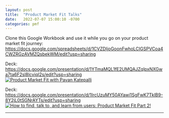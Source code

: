 ```yaml
---
layout: post
title:  "Product Market Fit Talks"
date:   2022-07-07 15:00:10 -0700
categories: pmf
---
```


Clone this Google Workbook and use it while you go on your product market fit journey: https://docs.google.com/spreadsheets/d/1CVZDIjoGoonFwhoLCIGSPVCoa4CWZRGzAVMZQsbekWM/edit?usp=sharing

Deck: https://docs.google.com/presentation/d/1YTmaMQL1fE2UMQAJZqlpxNXGwa7ta6F2sl8lcviqI2s/edit?usp=sharing
[![Product Market Fit with Pavan Katepalli](https://res.cloudinary.com/marcomontalbano/image/upload/v1657240530/video_to_markdown/images/youtube--PPjmspFYYZo-c05b58ac6eb4c4700831b2b3070cd403.jpg)](https://youtu.be/PPjmspFYYZo?t=296 "Product Market Fit with Pavan Katepalli")

Deck: https://docs.google.com/presentation/d/1IrcUzuMY50AYawi1SgFwK7TklB9-8Y2jL0tSGNrAYTs/edit?usp=sharing
[![How to find, talk to, and learn from users: Product Market Fit Part 2!](https://res.cloudinary.com/marcomontalbano/image/upload/v1657240588/video_to_markdown/images/youtube--58u5dlRB6Ss-c05b58ac6eb4c4700831b2b3070cd403.jpg)](https://youtu.be/58u5dlRB6Ss?t=322 "How to find, talk to, and learn from users: Product Market Fit Part 2!")

---
